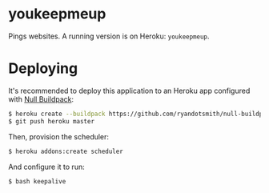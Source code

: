 # youkeepmeup
Pings websites. A running version is on Heroku: `youkeepmeup`.

# Deploying
It's recommended to deploy this application to an Heroku app configured with [Null Buildpack](https://github.com/ryandotsmith/null-buildpack):

```bash
$ heroku create --buildpack https://github.com/ryandotsmith/null-buildpack.git
$ git push heroku master
```

Then, provision the scheduler:

```bash
$ heroku addons:create scheduler
```

And configure it to run:

```bash
$ bash keepalive
```
